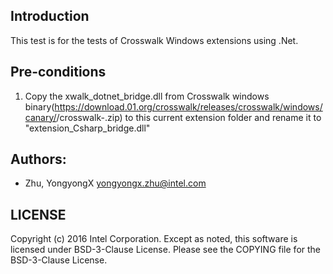 ## Introduction

This test is for the tests of Crosswalk Windows extensions using .Net.


## Pre-conditions

1. Copy the xwalk_dotnet_bridge.dll from Crosswalk windows binary(https://download.01.org/crosswalk/releases/crosswalk/windows/canary/<crosswalk-version>/crosswalk-<crosswalk-version>.zip) to this current extension folder and rename it to "extension_Csharp_bridge.dll"

## Authors:

* Zhu, YongyongX <yongyongx.zhu@intel.com>


## LICENSE

Copyright (c) 2016 Intel Corporation.
Except as noted, this software is licensed under BSD-3-Clause License.
Please see the COPYING file for the BSD-3-Clause License.
